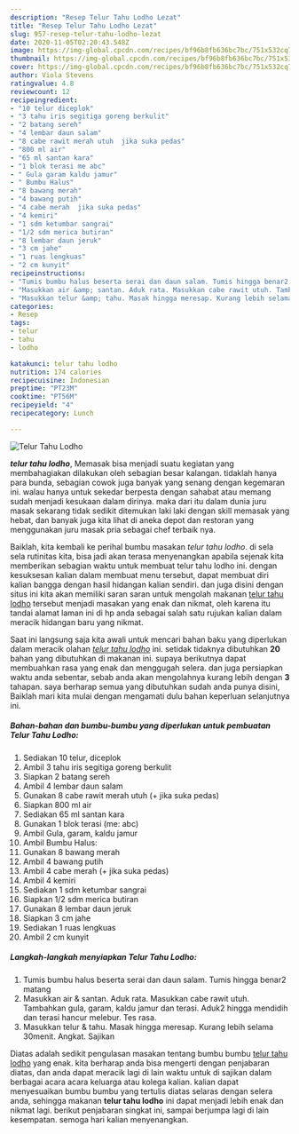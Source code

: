 ```yaml
---
description: "Resep Telur Tahu Lodho Lezat"
title: "Resep Telur Tahu Lodho Lezat"
slug: 957-resep-telur-tahu-lodho-lezat
date: 2020-11-05T02:20:43.548Z
image: https://img-global.cpcdn.com/recipes/bf96b8fb636bc7bc/751x532cq70/telur-tahu-lodho-foto-resep-utama.jpg
thumbnail: https://img-global.cpcdn.com/recipes/bf96b8fb636bc7bc/751x532cq70/telur-tahu-lodho-foto-resep-utama.jpg
cover: https://img-global.cpcdn.com/recipes/bf96b8fb636bc7bc/751x532cq70/telur-tahu-lodho-foto-resep-utama.jpg
author: Viola Stevens
ratingvalue: 4.8
reviewcount: 12
recipeingredient:
- "10 telur diceplok"
- "3 tahu iris segitiga goreng berkulit"
- "2 batang sereh"
- "4 lembar daun salam"
- "8 cabe rawit merah utuh  jika suka pedas"
- "800 ml air"
- "65 ml santan kara"
- "1 blok terasi me abc"
- " Gula garam kaldu jamur"
- " Bumbu Halus"
- "8 bawang merah"
- "4 bawang putih"
- "4 cabe merah  jika suka pedas"
- "4 kemiri"
- "1 sdm ketumbar sangrai"
- "1/2 sdm merica butiran"
- "8 lembar daun jeruk"
- "3 cm jahe"
- "1 ruas lengkuas"
- "2 cm kunyit"
recipeinstructions:
- "Tumis bumbu halus beserta serai dan daun salam. Tumis hingga benar2 matang"
- "Masukkan air &amp; santan. Aduk rata. Masukkan cabe rawit utuh. Tambahkan gula, garam, kaldu jamur dan terasi. Aduk2 hingga mendidih dan terasi hancur melebur. Tes rasa."
- "Masukkan telur &amp; tahu. Masak hingga meresap. Kurang lebih selama 30menit. Angkat. Sajikan"
categories:
- Resep
tags:
- telur
- tahu
- lodho

katakunci: telur tahu lodho 
nutrition: 174 calories
recipecuisine: Indonesian
preptime: "PT23M"
cooktime: "PT56M"
recipeyield: "4"
recipecategory: Lunch

---
```



![Telur Tahu Lodho](https://img-global.cpcdn.com/recipes/bf96b8fb636bc7bc/751x532cq70/telur-tahu-lodho-foto-resep-utama.jpg)

<b><i>telur tahu lodho</i></b>, Memasak bisa menjadi suatu kegiatan yang membahagiakan dilakukan oleh sebagian besar kalangan. tidaklah hanya para bunda, sebagian cowok juga banyak yang senang dengan kegemaran ini. walau hanya untuk sekedar berpesta dengan sahabat atau memang sudah menjadi kesukaan dalam dirinya. maka dari itu dalam dunia juru masak sekarang tidak sedikit ditemukan laki laki dengan skill memasak yang hebat, dan banyak juga kita lihat di aneka depot dan restoran yang menggunakan juru masak pria sebagai chef terbaik nya.



Baiklah, kita kembali ke perihal bumbu masakan <i>telur tahu lodho</i>. di sela sela rutinitas kita, bisa jadi akan terasa menyenangkan apabila sejenak kita memberikan sebagian waktu untuk membuat telur tahu lodho ini. dengan kesuksesan kalian dalam membuat menu tersebut, dapat membuat diri kalian bangga dengan hasil hidangan kalian sendiri. dan juga disini dengan situs ini kita akan memiliki saran saran untuk mengolah makanan <u>telur tahu lodho</u> tersebut menjadi masakan yang enak dan nikmat, oleh karena itu tandai alamat laman ini di hp anda sebagai salah satu rujukan kalian dalam meracik hidangan baru yang nikmat.


Saat ini langsung saja kita awali untuk mencari bahan baku yang diperlukan dalam meracik olahan <u><i>telur tahu lodho</i></u> ini. setidak tidaknya dibutuhkan <b>20</b> bahan yang dibutuhkan di makanan ini. supaya berikutnya dapat membuahkan rasa yang enak dan menggugah selera. dan juga persiapkan waktu anda sebentar, sebab anda akan mengolahnya kurang lebih dengan <b>3</b> tahapan. saya berharap semua yang dibutuhkan sudah anda punya disini, Baiklah mari kita mulai dengan mengamati dulu bahan keperluan selanjutnya ini.

<!--inarticleads1-->

##### Bahan-bahan dan bumbu-bumbu yang diperlukan untuk pembuatan Telur Tahu Lodho:

1. Sediakan 10 telur, diceplok
1. Ambil 3 tahu iris segitiga goreng berkulit
1. Siapkan 2 batang sereh
1. Ambil 4 lembar daun salam
1. Gunakan 8 cabe rawit merah utuh (+ jika suka pedas)
1. Siapkan 800 ml air
1. Sediakan 65 ml santan kara
1. Gunakan 1 blok terasi (me: abc)
1. Ambil  Gula, garam, kaldu jamur
1. Ambil  Bumbu Halus:
1. Gunakan 8 bawang merah
1. Ambil 4 bawang putih
1. Ambil 4 cabe merah (+ jika suka pedas)
1. Ambil 4 kemiri
1. Sediakan 1 sdm ketumbar sangrai
1. Siapkan 1/2 sdm merica butiran
1. Gunakan 8 lembar daun jeruk
1. Siapkan 3 cm jahe
1. Sediakan 1 ruas lengkuas
1. Ambil 2 cm kunyit




<!--inarticleads2-->

##### Langkah-langkah menyiapkan Telur Tahu Lodho:

1. Tumis bumbu halus beserta serai dan daun salam. Tumis hingga benar2 matang
1. Masukkan air &amp; santan. Aduk rata. Masukkan cabe rawit utuh. Tambahkan gula, garam, kaldu jamur dan terasi. Aduk2 hingga mendidih dan terasi hancur melebur. Tes rasa.
1. Masukkan telur &amp; tahu. Masak hingga meresap. Kurang lebih selama 30menit. Angkat. Sajikan




Diatas adalah sedikit pengulasan masakan tentang bumbu bumbu <u>telur tahu lodho</u> yang enak. kita berharap anda bisa mengerti dengan penjabaran diatas, dan anda dapat meracik lagi di lain waktu untuk di sajikan dalam berbagai acara acara keluarga atau kolega kalian. kalian dapat menyesuaikan bumbu bumbu yang tertulis diatas selaras dengan selera anda, sehingga makanan <b>telur tahu lodho</b> ini dapat menjadi lebih enak dan nikmat lagi. berikut penjabaran singkat ini, sampai berjumpa lagi di lain kesempatan. semoga hari kalian menyenangkan.
